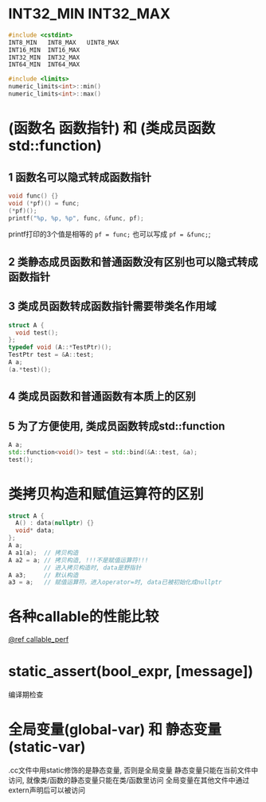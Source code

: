 # INT32_MIN INT32_MAX
```c++
#include <cstdint>
INT8_MIN   INT8_MAX   UINT8_MAX
INT16_MIN  INT16_MAX
INT32_MIN  INT32_MAX
INT64_MIN  INT64_MAX

#include <limits>
numeric_limits<int>::min()
numeric_limits<int>::max()
```


# (函数名 函数指针) 和 (类成员函数 std::function)
## 1 函数名可以隐式转成函数指针
```c++
void func() {}
void (*pf)() = func;
(*pf)();
printf("%p, %p, %p", func, &func, pf);
```
printf打印的3个值是相等的
`pf = func;` 也可以写成 `pf = &func;`;
## 2 类静态成员函数和普通函数没有区别也可以隐式转成函数指针
## 3 类成员函数转成函数指针需要带类名作用域
```c++
struct A {
  void test();
};
typedef void (A::*TestPtr)();
TestPtr test = &A::test;
A a;
(a.*test)();
```
## 4 类成员函数和普通函数有本质上的区别
## 5 为了方便使用, 类成员函数转成std::function
```c++
A a;
std::function<void()> test = std::bind(&A::test, &a);
test();
```


# 类拷贝构造和赋值运算符的区别
```c++
struct A {
  A() : data(nullptr) {}
  void* data;
};
A a;
A a1(a);  // 拷贝构造
A a2 = a; // 拷贝构造, !!!不是赋值运算符!!!
          // 进入拷贝构造时, data是野指针
A a3;     // 默认构造
a3 = a;   // 赋值运算符。进入operator=时, data已被初始化成nullptr
```


# 各种callable的性能比较
[@ref callable_perf](../../stl/functional.cc)


# static_assert(bool_expr, [message])
编译期检查

# 全局变量(global-var) 和 静态变量(static-var)
.cc文件中用static修饰的是静态变量, 否则是全局变量
静态变量只能在当前文件中访问, 就像类/函数的静态变量只能在类/函数里访问
全局变量在其他文件中通过extern声明后可以被访问